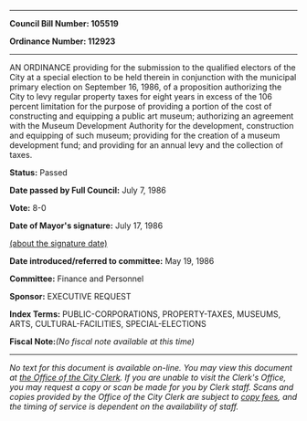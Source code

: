 

********

**Council Bill Number: 105519**
   
**Ordinance Number: 112923**
********

 AN ORDINANCE providing for the submission to the qualified electors of the City at a special election to be held therein in conjunction with the municipal primary election on September 16, 1986, of a proposition authorizing the City to levy regular property taxes for eight years in excess of the 106 percent limitation for the purpose of providing a portion of the cost of constructing and equipping a public art museum; authorizing an agreement with the Museum Development Authority for the development, construction and equipping of such museum; providing for the creation of a museum development fund; and providing for an annual levy and the collection of taxes.

**Status:** Passed
   
**Date passed by Full Council:** July 7, 1986
   
**Vote:** 8-0
   
**Date of Mayor's signature:** July 17, 1986
   
[(about the signature date)](/~public/approvaldate.htm)
   
   
   
**Date introduced/referred to committee:** May 19, 1986
   
**Committee:** Finance and Personnel
   
**Sponsor:** EXECUTIVE REQUEST
   
   
**Index Terms:** PUBLIC-CORPORATIONS, PROPERTY-TAXES, MUSEUMS, ARTS, CULTURAL-FACILITIES, SPECIAL-ELECTIONS

**Fiscal Note:**_(No fiscal note available at this time)_
********

_No text for this document is available on-line. You may view this document at [the Office of the City Clerk](http://www.seattle.gov/leg/clerk/contactUs.htm). If you are unable to visit the Clerk's Office, you may request a copy or scan be made for you by Clerk staff. Scans and copies provided by the Office of the City Clerk are subject to [copy fees](http://clerk.seattle.gov/~public/clerkfees.htm), and the timing of service is dependent on the availability of staff._

